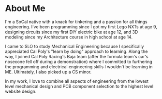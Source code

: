 # About Me
I'm a SoCal native with a knack for tinkering and a passion for all things engineering. I've been programming since I got my first Lego NXTs at age 9, designing circuits since my first DIY electric bike at age 12, and 3D modeling since my Architecture course in high school at age 14. 

I came to SLO to study Mechanical Engineering because I specifically appreciated Cal Poly's "learn by doing" approach to learning. Along the way, I joined Cal Poly Racing's Baja team (after the formula team's car's nosecone fell off during a demonstration) where I committed to furthering the programming and electrical engineering skills I wouldn't be learning in ME. Ultimately, I also picked up a CS minor.

In my work, I love to combine all aspects of engineering from the lowest level mechanical design and PCB component selection to the highest level website design. 